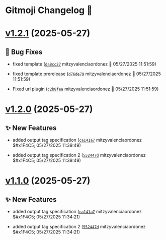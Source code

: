 # Gitmoji Changelog  🎈

# [v1.2.1](https://github.com/MitVo/gha-sr-java-maven/compare/1.2.0...1.2.1) (2025-05-27)

## 🐛 Bug Fixes
-  fixed template ([`da8cc27`](https://github.com/MitVo/gha-sr-java-maven/commits/da8cc27)  mitzyvalenciaordonez &#x1F4C5; 05/27/2025 11:51:59)

-  fixed template prerelease ([`d76de79`](https://github.com/MitVo/gha-sr-java-maven/commits/d76de79)  mitzyvalenciaordonez &#x1F4C5; 05/27/2025 11:51:59)

-  Fixed url plugin ([`c2b8fea`](https://github.com/MitVo/gha-sr-java-maven/commits/c2b8fea)  mitzyvalenciaordonez &#x1F4C5; 05/27/2025 11:51:59)

# [v1.2.0](https://github.com/MitVo/gha-sr-java-maven/compare/1.1.0...1.2.0) (2025-05-27)

## ✨ New Features
-  added output tag specification ([`ca141a7`](https://github.com/MitVo/gha-sr-java-maven/commits/ca141a7)  mitzyvalenciaordonez $#x1F4C5; 05/27/2025 11:39:49)

-  added output tag specification 2 ([`552447d`](https://github.com/MitVo/gha-sr-java-maven/commits/552447d)  mitzyvalenciaordonez $#x1F4C5; 05/27/2025 11:39:49)

# [v1.1.0](https://github.com/MitVo/gha-sr-java-maven/compare/1.0.0...1.1.0) (2025-05-27)

## ✨ New Features
-  added output tag specification ([`ca141a7`](https://github.com/MitVo/gha-sr-java-maven/commits/ca141a7)  mitzyvalenciaordonez $#x1F4C5; 05/27/2025 11:34:21)

-  added output tag specification 2 ([`552447d`](https://github.com/MitVo/gha-sr-java-maven/commits/552447d)  mitzyvalenciaordonez $#x1F4C5; 05/27/2025 11:34:21)
